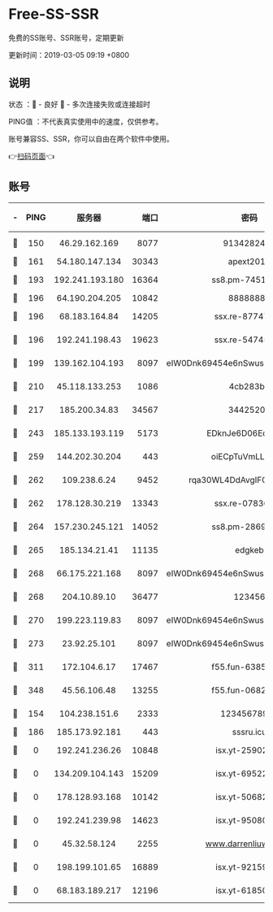 # Free-SS-SSR

免费的SS账号、SSR账号，定期更新

更新时间：2019-03-05 09:19 +0800

## 说明

状态     ：🙂 - 良好 🙁 - 多次连接失败或连接超时

PING值   ：不代表真实使用中的速度，仅供参考。

账号兼容SS、SSR，你可以自由在两个软件中使用。

👉[扫码页面](https://liesauer.github.io/free-ss-ssr.github.io/)👈

## 账号

|-|PING|服务器|端口|密码|加密方式|区域|
|:----:|:----:|:-----:|-----:|:----:|:----:|:----:|
|🙂|150|46.29.162.169|8077|9134282479|aes-256-cfb|RU|
|🙂|161|54.180.147.134|30343|apext2019|chacha20|KR|
|🙂|193|192.241.193.180|16364|ss8.pm-74519137|aes-256-cfb|US|
|🙂|196|64.190.204.205|10842|88888888|rc4-md5|US|
|🙂|196|68.183.164.84|14205|ssx.re-87747678|aes-256-cfb|US|
|🙂|196|192.241.198.43|19623|ssx.re-54745370|aes-256-cfb|US|
|🙂|199|139.162.104.193|8097|eIW0Dnk69454e6nSwuspv9DmS201tQ0D|aes-256-cfb|JP|
|🙂|210|45.118.133.253|1086|4cb283b8|aes-256-cfb|SG|
|🙂|217|185.200.34.83|34567|34425208|aes-256-cfb|US|
|🙂|243|185.133.193.119|5173|EDknJe6D06EoWDaw|aes-256-cfb|US|
|🙂|259|144.202.30.204|443|oiECpTuVmLLxk4Ts|aes-256-cfb|US|
|🙂|262|109.238.6.24|9452|rqa30WL4DdAvgIFG6Fs3znzTa|aes-256-cfb|FR|
|🙂|262|178.128.30.219|13343|ssx.re-07836021|aes-256-cfb|SG|
|🙂|264|157.230.245.121|14052|ss8.pm-28692844|aes-256-cfb|SG|
|🙂|265|185.134.21.41|11135|edgkeb|aes-256-cfb|GB|
|🙂|268|66.175.221.168|8097|eIW0Dnk69454e6nSwuspv9DmS201tQ0D|aes-256-cfb|US|
|🙂|268|204.10.89.10|36477|123456|aes-256-cfb|US|
|🙂|270|199.223.119.83|8097|eIW0Dnk69454e6nSwuspv9DmS201tQ0D|aes-256-cfb|US|
|🙂|273|23.92.25.101|8097|eIW0Dnk69454e6nSwuspv9DmS201tQ0D|aes-256-cfb|US|
|🙂|311|172.104.6.17|17467|f55.fun-63855041|aes-256-cfb|US|
|🙂|348|45.56.106.48|13255|f55.fun-06824617|aes-256-cfb|US|
|🙂|154|104.238.151.6|2333|12345678900|aes-256-cfb|JP|
|🙂|186|185.173.92.181|443|sssru.icu|rc4-md5|RU|
|🙁|0|192.241.236.26|10848|isx.yt-25902740|aes-256-cfb|US|
|🙁|0|134.209.104.143|15209|isx.yt-69522000|aes-256-cfb|SG|
|🙁|0|178.128.93.168|10142|isx.yt-50682573|aes-256-cfb|SG|
|🙁|0|192.241.239.98|14623|isx.yt-95080154|aes-256-cfb|US|
|🙁|0|45.32.58.124|2255|www.darrenliuwei.com|aes-256-cfb|JP|
|🙁|0|198.199.101.65|16889|isx.yt-92159574|aes-256-cfb|US|
|🙁|0|68.183.189.217|12196|isx.yt-61850087|aes-256-cfb|SG|

